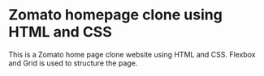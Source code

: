 # Zomato homepage clone using HTML and CSS

This is a Zomato home page clone website using HTML and CSS. Flexbox and Grid is used to structure the page. 

